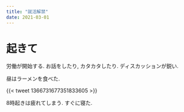```yaml
---
title: "就活解禁"
date: 2021-03-01
---
```


# 起きて
労働が開始する. お話をしたり, カタカタしたり. ディスカッションが鋭い.

昼はラーメンを食べた.

{{< tweet 1366731677351833605 >}}

8時起きは疲れてしまう. すぐに寝た.

